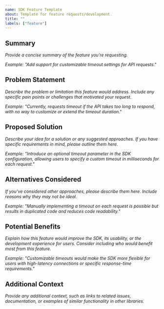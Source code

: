 ```yaml
---
name: SDK Feature Template
about: Template for feature requests/development.
title: ""
labels: ["feature"]
---
```


## Summary
_Provide a concise summary of the feature you’re requesting._

_Example: "Add support for customizable timeout settings for API requests."_

## Problem Statement
_Describe the problem or limitation this feature would address. Include any specific pain points or challenges that motivated your request._

_Example: "Currently, requests timeout if the API takes too long to respond, with no way to customize or extend the timeout duration."_

## Proposed Solution
_Describe your idea for a solution or any suggested approaches. If you have specific requirements in mind, please outline them here._

_Example: "Introduce an optional timeout parameter in the SDK configuration, allowing users to specify a custom timeout in milliseconds for each request."_

## Alternatives Considered
_If you’ve considered other approaches, please describe them here. Include reasons why they may not be ideal._

_Example: "Manually implementing a timeout on each request is possible but results in duplicated code and reduces code readability."_

## Potential Benefits
_Explain how this feature would improve the SDK, its usability, or the development experience for users. Consider including who would benefit most from this feature._

_Example: "Customizable timeouts would make the SDK more flexible for users with high-latency connections or specific response-time requirements."_

## Additional Context
_Provide any additional context, such as links to related issues, documentation, or examples of similar functionality in other libraries._